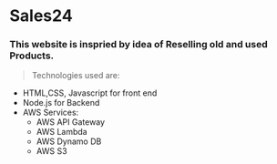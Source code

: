# Sales24

### This website is inspried by idea of Reselling old and used Products.

> Technologies used are:
- HTML,CSS, Javascript for front end
- Node.js for Backend
- AWS Services:
  - AWS API Gateway
  - AWS Lambda
  - AWS Dynamo DB
  - AWS S3
